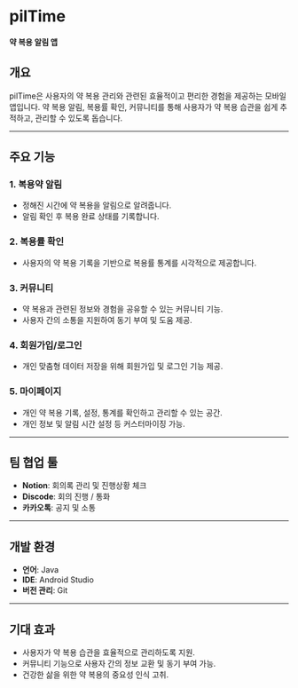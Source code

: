 
# pilTime  
**약 복용 알림 앱**

## 개요  
pilTime은 사용자의 약 복용 관리와 관련된 효율적이고 편리한 경험을 제공하는 모바일 앱입니다. 약 복용 알림, 복용률 확인, 커뮤니티를 통해 사용자가 약 복용 습관을 쉽게 추적하고, 관리할 수 있도록 돕습니다.

---

## 주요 기능  

### 1. **복용약 알림**  
- 정해진 시간에 약 복용을 알림으로 알려줍니다.  
- 알림 확인 후 복용 완료 상태를 기록합니다.  

### 2. **복용률 확인**  
- 사용자의 약 복용 기록을 기반으로 복용률 통계를 시각적으로 제공합니다.   

### 3. **커뮤니티**  
- 약 복용과 관련된 정보와 경험을 공유할 수 있는 커뮤니티 기능.  
- 사용자 간의 소통을 지원하여 동기 부여 및 도움 제공.  

### 4. **회원가입/로그인**  
- 개인 맞춤형 데이터 저장을 위해 회원가입 및 로그인 기능 제공.   

### 5. **마이페이지**  
- 개인 약 복용 기록, 설정, 통계를 확인하고 관리할 수 있는 공간.  
- 개인 정보 및 알림 시간 설정 등 커스터마이징 가능.
  
---

## 팀 협업 툴  
- **Notion**: 회의록 관리 및 진행상황 체크
- **Discode**: 회의 진행 / 통화
- **카카오톡**: 공지 및 소통

---

## 개발 환경  
- **언어**: Java  
- **IDE**: Android Studio  
- **버전 관리**: Git

---

## 기대 효과  
- 사용자가 약 복용 습관을 효율적으로 관리하도록 지원.  
- 커뮤니티 기능으로 사용자 간의 정보 교환 및 동기 부여 가능.  
- 건강한 삶을 위한 약 복용의 중요성 인식 고취.  

<!--

**Here are some ideas to get you started:**

🙋‍♀️ A short introduction - what is your organization all about?
🌈 Contribution guidelines - how can the community get involved?
👩‍💻 Useful resources - where can the community find your docs? Is there anything else the community should know?
🍿 Fun facts - what does your team eat for breakfast?
🧙 Remember, you can do mighty things with the power of [Markdown](https://docs.github.com/github/writing-on-github/getting-started-with-writing-and-formatting-on-github/basic-writing-and-formatting-syntax)
-->
